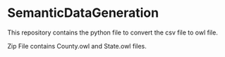 # SemanticDataGeneration

This repository contains the python file to convert the csv file to owl file.

Zip File contains County.owl and State.owl files.
